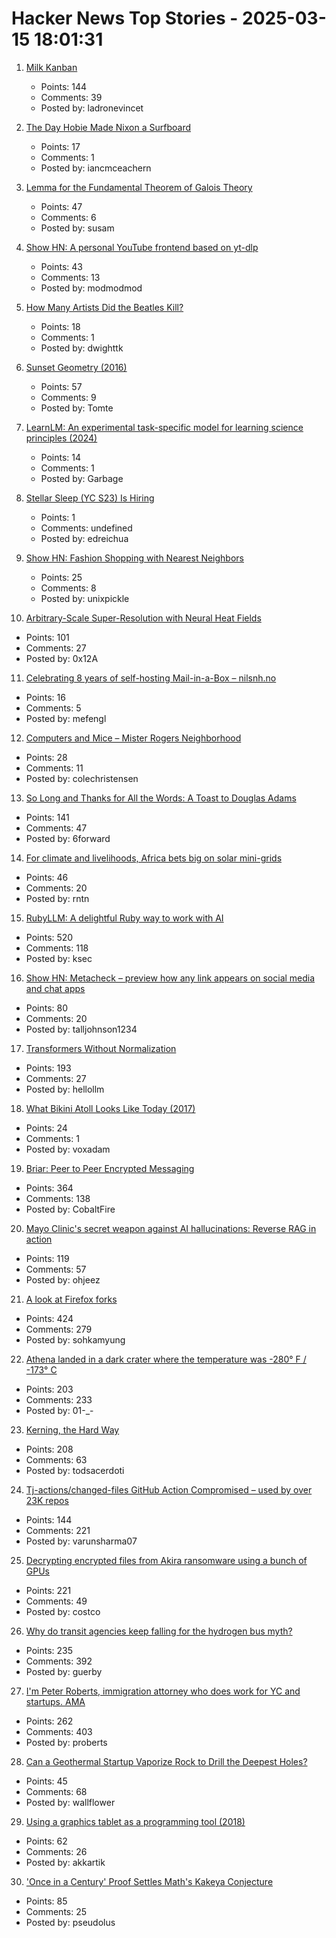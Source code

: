 # Hacker News Top Stories - 2025-03-15 18:01:31

1. [Milk Kanban](https://brodzinski.com/2025/03/milk-kanban.html)
   - Points: 144
   - Comments: 39
   - Posted by: ladronevincet

2. [The Day Hobie Made Nixon a Surfboard](https://www.surfer.com/culture/the-day-hobie-made-nixon-a-surfboard)
   - Points: 17
   - Comments: 1
   - Posted by: iancmceachern

3. [Lemma for the Fundamental Theorem of Galois Theory](https://susam.net/lemma-for-ftgt.html)
   - Points: 47
   - Comments: 6
   - Posted by: susam

4. [Show HN: A personal YouTube frontend based on yt-dlp](https://github.com/christian-fei/my-yt)
   - Points: 43
   - Comments: 13
   - Posted by: modmodmod

5. [How Many Artists Did the Beatles Kill?](https://www.cantgetmuchhigher.com/p/how-many-artists-did-the-beatles)
   - Points: 18
   - Comments: 1
   - Posted by: dwighttk

6. [Sunset Geometry (2016)](https://www.shapeoperator.com/2016/12/12/sunset-geometry/)
   - Points: 57
   - Comments: 9
   - Posted by: Tomte

7. [LearnLM: An experimental task-specific model for learning science principles (2024)](https://ai.google.dev/gemini-api/docs/learnlm)
   - Points: 14
   - Comments: 1
   - Posted by: Garbage

8. [Stellar Sleep (YC S23) Is Hiring](https://www.ycombinator.com/companies/stellar-sleep/jobs/Yb9IzAW-founding-product-engineer)
   - Points: 1
   - Comments: undefined
   - Posted by: edreichua

9. [Show HN: Fashion Shopping with Nearest Neighbors](https://vibewall.shop/)
   - Points: 25
   - Comments: 8
   - Posted by: unixpickle

10. [Arbitrary-Scale Super-Resolution with Neural Heat Fields](https://therasr.github.io/)
   - Points: 101
   - Comments: 27
   - Posted by: 0x12A

11. [Celebrating 8 years of self-hosting Mail-in-a-Box – nilsnh.no](https://nilsnh.no/2023/09/02/celebrating-8-years-of-self-hosting-mail-in-a-box/)
   - Points: 16
   - Comments: 5
   - Posted by: mefengl

12. [Computers and Mice – Mister Rogers Neighborhood](https://misterrogers.org/episodes/computers-and-mice/)
   - Points: 28
   - Comments: 11
   - Posted by: colechristensen

13. [So Long and Thanks for All the Words: A Toast to Douglas Adams](https://multiverseemployeehandbook.com/blog/adams-birthday-toast/)
   - Points: 141
   - Comments: 47
   - Posted by: 6forward

14. [For climate and livelihoods, Africa bets big on solar mini-grids](https://knowablemagazine.org/content/article/technology/2025/nigeria-bets-on-solar-minigrids-for-climate-livelihood)
   - Points: 46
   - Comments: 20
   - Posted by: rntn

15. [RubyLLM: A delightful Ruby way to work with AI](https://github.com/crmne/ruby_llm)
   - Points: 520
   - Comments: 118
   - Posted by: ksec

16. [Show HN: Metacheck – preview how any link appears on social media and chat apps](https://metacheck.appstate.co/)
   - Points: 80
   - Comments: 20
   - Posted by: talljohnson1234

17. [Transformers Without Normalization](https://jiachenzhu.github.io/DyT/)
   - Points: 193
   - Comments: 27
   - Posted by: hellollm

18. [What Bikini Atoll Looks Like Today (2017)](https://medium.com/stanford-magazine/stanford-research-on-effects-of-radioactivity-from-bikini-atoll-nuclear-tests-on-coral-and-crab-dna-48459144020c)
   - Points: 24
   - Comments: 1
   - Posted by: voxadam

19. [Briar: Peer to Peer Encrypted Messaging](https://briarproject.org/how-it-works/)
   - Points: 364
   - Comments: 138
   - Posted by: CobaltFire

20. [Mayo Clinic's secret weapon against AI hallucinations: Reverse RAG in action](https://venturebeat.com/ai/mayo-clinic-secret-weapon-against-ai-hallucinations-reverse-rag-in-action/)
   - Points: 119
   - Comments: 57
   - Posted by: ohjeez

21. [A look at Firefox forks](https://lwn.net/Articles/1012453/)
   - Points: 424
   - Comments: 279
   - Posted by: sohkamyung

22. [Athena landed in a dark crater where the temperature was -280° F / -173° C](https://arstechnica.com/space/2025/03/athena-landed-in-a-dark-crater-where-the-temperature-was-minus-280-f/)
   - Points: 203
   - Comments: 233
   - Posted by: 01-_-

23. [Kerning, the Hard Way](https://home.octetfont.com/blog/kerning-hard.html)
   - Points: 208
   - Comments: 63
   - Posted by: todsacerdoti

24. [Tj-actions/changed-files GitHub Action Compromised – used by over 23K repos](https://www.stepsecurity.io/blog/harden-runner-detection-tj-actions-changed-files-action-is-compromised)
   - Points: 144
   - Comments: 221
   - Posted by: varunsharma07

25. [Decrypting encrypted files from Akira ransomware using a bunch of GPUs](https://tinyhack.com/2025/03/13/decrypting-encrypted-files-from-akira-ransomware-linux-esxi-variant-2024-using-a-bunch-of-gpus/)
   - Points: 221
   - Comments: 49
   - Posted by: costco

26. [Why do transit agencies keep falling for the hydrogen bus myth?](https://cleantechnica.com/2025/03/13/why-do-transit-agencies-keep-falling-for-the-hydrogen-bus-myth/)
   - Points: 235
   - Comments: 392
   - Posted by: guerby

27. [I'm Peter Roberts, immigration attorney who does work for YC and startups. AMA](undefined)
   - Points: 262
   - Comments: 403
   - Posted by: proberts

28. [Can a Geothermal Startup Vaporize Rock to Drill the Deepest Holes?](https://www.msn.com/en-us/money/markets/can-a-geothermal-startup-vaporize-rock-to-drill-the-deepest-holes-ever/ar-AA1AoaWT)
   - Points: 45
   - Comments: 68
   - Posted by: wallflower

29. [Using a graphics tablet as a programming tool (2018)](https://jeandavidmoisan.com/posts/using-a-graphics-tablet-as-a-programming-tool/)
   - Points: 62
   - Comments: 26
   - Posted by: akkartik

30. ['Once in a Century' Proof Settles Math's Kakeya Conjecture](https://www.quantamagazine.org/once-in-a-century-proof-settles-maths-kakeya-conjecture-20250314/)
   - Points: 85
   - Comments: 25
   - Posted by: pseudolus

